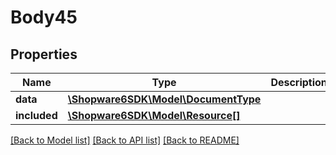 # Body45

## Properties
Name | Type | Description | Notes
------------ | ------------- | ------------- | -------------
**data** | [**\Shopware6SDK\Model\DocumentType**](DocumentType.md) |  | [optional] 
**included** | [**\Shopware6SDK\Model\Resource[]**](Resource.md) |  | [optional] 

[[Back to Model list]](../../README.md#documentation-for-models) [[Back to API list]](../../README.md#documentation-for-api-endpoints) [[Back to README]](../../README.md)

